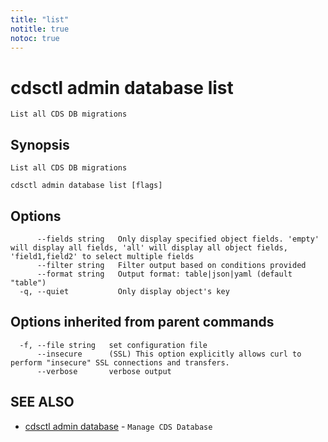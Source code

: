 ```yaml
---
title: "list"
notitle: true
notoc: true
---
```

# cdsctl admin database list

`List all CDS DB migrations`

## Synopsis

`List all CDS DB migrations`

```
cdsctl admin database list [flags]
```

## Options

```
      --fields string   Only display specified object fields. 'empty' will display all fields, 'all' will display all object fields, 'field1,field2' to select multiple fields
      --filter string   Filter output based on conditions provided
      --format string   Output format: table|json|yaml (default "table")
  -q, --quiet           Only display object's key
```

## Options inherited from parent commands

```
  -f, --file string   set configuration file
      --insecure      (SSL) This option explicitly allows curl to perform "insecure" SSL connections and transfers.
      --verbose       verbose output
```

## SEE ALSO

* [cdsctl admin database](/docs/components/cdsctl/admin/database/)	 - `Manage CDS Database`

